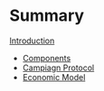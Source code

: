 # Summary

[Introduction](./introduction.md)
- [Components](./components.md)
- [Campiagn Protocol](./playbooks.md)
- [Economic Model](./economic_model.md)
